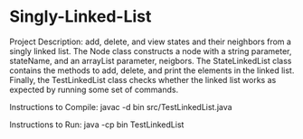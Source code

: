 # Singly-Linked-List
Project Description: add, delete, and view states and their neighbors from a singly linked list. The Node class constructs a node with a string parameter, stateName, and an arrayList parameter, neigbors. The StateLinkedList class contains the methods to add, delete, and print the elements in the linked list. Finally, the TestLinkedList class checks whether the linked list works as expected by running some set of commands.

Instructions to Compile: javac -d bin src/TestLinkedList.java

Instructions to Run: java -cp bin TestLinkedList
